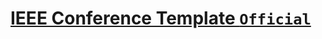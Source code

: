 # [IEEE Conference Template `Official`](https://www.overleaf.com/latex/templates/ieee-conference-template/grfzhhncsfqn)